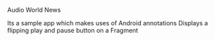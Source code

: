 Audio World News

Its a sample app which makes uses of 
  Android annotations
  Displays a flipping play and pause button on a Fragment
